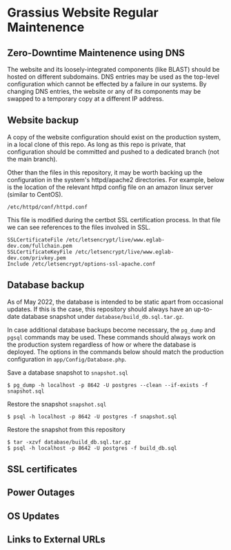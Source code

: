# Grassius Website Regular Maintenence


## Zero-Downtime Maintenence using DNS

The website and its loosely-integrated components (like BLAST) should be hosted on different subdomains. DNS entries may be used as the top-level configuration which cannot be effected by a failure in our systems. By changing DNS entries, the website or any of its components may be swapped to a temporary copy at a different IP address. 


## Website backup

A copy of the website configuration should exist on the production system, in a local clone of this repo. As long as this repo is private, that configuration should be committed and pushed to a dedicated branch (not the main branch). 

Other than the files in this repository, it may be worth backing up the configuration in the system's httpd/apache2 directories. For example, below is the location of the relevant httpd config file on an amazon linux server (similar to CentOS).

```
/etc/httpd/conf/httpd.conf
```

This file is modified during the certbot SSL certification process. In that file we can see references to the files involved in SSL. 

```
SSLCertificateFile /etc/letsencrypt/live/www.eglab-dev.com/fullchain.pem
SSLCertificateKeyFile /etc/letsencrypt/live/www.eglab-dev.com/privkey.pem
Include /etc/letsencrypt/options-ssl-apache.conf
```

## Database backup

As of May 2022, the database is intended to be static apart from occasional updates. If this is the case, this repository should always have an up-to-date database snapshot under `database/build_db.sql.tar.gz`.

In case additional database backups become necessary, the `pg_dump` and `pgsql` commands may be used. These commands should always work on the production system regardless of how or where the database is deployed. The options in the commands below should match the production configuration in `app/Config/Database.php`.

Save a database snapshot to `snapshot.sql`

```
$ pg_dump -h localhost -p 8642 -U postgres --clean --if-exists -f snapshot.sql
```

Restore the snapshot `snapshot.sql`

```
$ psql -h localhost -p 8642 -U postgres -f snapshot.sql
```

Restore the snapshot from this repository

```
$ tar -xzvf database/build_db.sql.tar.gz
$ psql -h localhost -p 8642 -U postgres -f build_db.sql
```


## SSL certificates

## Power Outages

## OS Updates

## Links to External URLs
